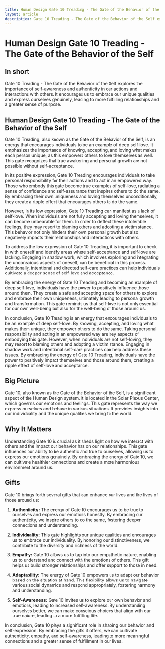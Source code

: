 ```yaml
---
title: Human Design Gate 10 Treading - The Gate of the Behavior of the Self
layout: article
description: Gate 10 Treading - The Gate of the Behavior of the Self explores the importance of self-awareness and authenticity in our actions and interactions with others. It encourages us to embrace our unique qualities and express ourselves genuinely, leading to more fulfilling relationships and a greater sense of purpose.
---
```

# Human Design Gate 10 Treading - The Gate of the Behavior of the Self
## In short
 Gate 10 Treading - The Gate of the Behavior of the Self explores the importance of self-awareness and authenticity in our actions and interactions with others. It encourages us to embrace our unique qualities and express ourselves genuinely, leading to more fulfilling relationships and a greater sense of purpose.

## Human Design Gate 10 Treading - The Gate of the Behavior of the Self
Gate 10 Treading, also known as the Gate of the Behavior of the Self, is an energy that encourages individuals to be an example of deep self-love. It emphasizes the importance of knowing, accepting, and loving what makes each person unique, as this empowers others to love themselves as well. This gate recognizes that true awakening and personal growth are not possible without self-acceptance.

In its positive expression, Gate 10 Treading encourages individuals to take personal responsibility for their actions and to act in an empowered way. Those who embody this gate become true examples of self-love, radiating a sense of confidence and self-assurance that inspires others to do the same. By embracing their own uniqueness and loving themselves unconditionally, they create a ripple effect that encourages others to do the same.

However, in its low expression, Gate 10 Treading can manifest as a lack of self-love. When individuals are not fully accepting and loving themselves, it can become unbearable for them. In order to deflect these intolerable feelings, they may resort to blaming others and adopting a victim stance. This behavior not only hinders their own personal growth but also negatively impacts their relationships and interactions with others.

To address the low expression of Gate 10 Treading, it is important to check in with oneself and identify areas where self-acceptance and self-love are lacking. Engaging in shadow work, which involves exploring and integrating the unconscious aspects of oneself, can be beneficial in this process. Additionally, intentional and directed self-care practices can help individuals cultivate a deeper sense of self-love and acceptance.

By embracing the energy of Gate 10 Treading and becoming an example of deep self-love, individuals have the power to positively influence those around them. They create a safe and accepting space for others to explore and embrace their own uniqueness, ultimately leading to personal growth and transformation. This gate reminds us that self-love is not only essential for our own well-being but also for the well-being of those around us.

In conclusion, Gate 10 Treading is an energy that encourages individuals to be an example of deep self-love. By knowing, accepting, and loving what makes them unique, they empower others to do the same. Taking personal responsibility and acting in an empowered way are key aspects of embodying this gate. However, when individuals are not self-loving, they may resort to blaming others and adopting a victim stance. Engaging in shadow work and intentional self-care practices can help address these issues. By embracing the energy of Gate 10 Treading, individuals have the power to positively impact themselves and those around them, creating a ripple effect of self-love and acceptance.
## Big Picture

Gate 10, also known as the Gate of the Behavior of the Self, is a significant aspect of the Human Design system. It is located in the Solar Plexus Center, which governs our emotions and feelings. This gate represents the way we express ourselves and behave in various situations. It provides insights into our individuality and the unique qualities we bring to the world.

## Why It Matters

Understanding Gate 10 is crucial as it sheds light on how we interact with others and the impact our behavior has on our relationships. This gate influences our ability to be authentic and true to ourselves, allowing us to express our emotions genuinely. By embracing the energy of Gate 10, we can cultivate healthier connections and create a more harmonious environment around us.

## Gifts

Gate 10 brings forth several gifts that can enhance our lives and the lives of those around us:

1. **Authenticity:** The energy of Gate 10 encourages us to be true to ourselves and express our emotions honestly. By embracing our authenticity, we inspire others to do the same, fostering deeper connections and understanding.

2. **Individuality:** This gate highlights our unique qualities and encourages us to embrace our individuality. By honoring our distinctiveness, we contribute to the diversity and richness of the world.

3. **Empathy:** Gate 10 allows us to tap into our empathetic nature, enabling us to understand and connect with the emotions of others. This gift helps us build stronger relationships and offer support to those in need.

4. **Adaptability:** The energy of Gate 10 empowers us to adapt our behavior based on the situation at hand. This flexibility allows us to navigate various social dynamics and respond appropriately, fostering harmony and understanding.

5. **Self-Awareness:** Gate 10 invites us to explore our own behavior and emotions, leading to increased self-awareness. By understanding ourselves better, we can make conscious choices that align with our true nature, leading to a more fulfilling life.

In conclusion, Gate 10 plays a significant role in shaping our behavior and self-expression. By embracing the gifts it offers, we can cultivate authenticity, empathy, and self-awareness, leading to more meaningful connections and a greater sense of fulfillment in our lives.